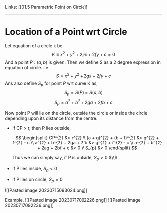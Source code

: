 Links: [[01.5 Parametric Point on Circle]]
___
# Location of a Point wrt Circle 
Let equation of a circle k  be
$$K \equiv x^{2} + y^{2} + 2gx + 2fy + c = 0$$
And a point $P:(a,b)$ is given. Then we define S as a 2 degree expression in equation of circle. 
i.e. 
$$S = x^{2} + y^{2} + 2gx + 2fy + c$$
Ans also define $S_{p}$ for point $P$ wrt curve K as,
$$S_{p} = S(P) = S(a,b)$$
$$S_{p} = a^{2} + b^{2} + 2ga + 2fb + c$$

Now point P will lie on the circle, outside the circle or inside the circle depending upon its distance from the centre. 
- If CP > r, then P lies outside,
	  
	$$
	\begin{split}
	CP^{2} &> r^{2} \\
	(a + g)^{2} + (b + f)^{2} &> g^{2} + f^{2} - c \\
	a^{2} + b^{2} + 2ga + 2fb &> g^{2} + f^{2} - c \\
	a^{2} + b^{2} + 2ag + 2bf + c &> 0 \\
	S_{p} &> 0
	\end{split}
	$$
	
	Thus we can simply say, if P is outside, $S_{p} > 0$
	$\\$
- If P lies inside, $S_{p} < 0$
- If P lies on circle, $S_{p} = 0$

![[Pasted image 20230715093024.png]]


Example,
![[Pasted image 20230717092226.png]]
![[Pasted image 20230717092236.png]]